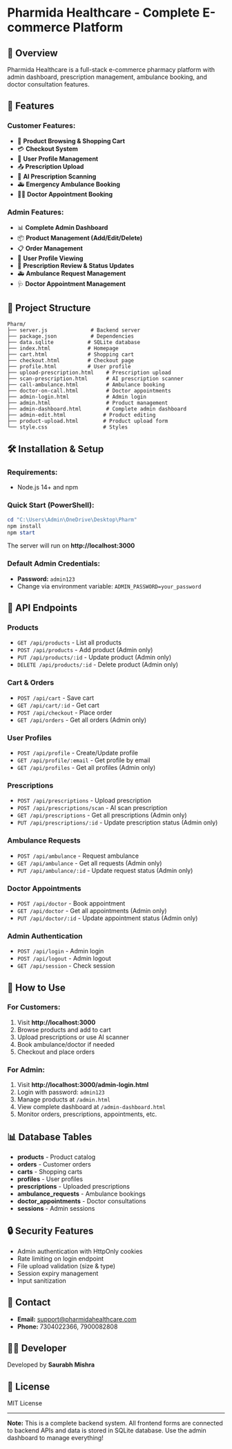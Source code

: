 # Pharmida Healthcare - Complete E-commerce Platform

## 🏥 Overview
Pharmida Healthcare is a full-stack e-commerce pharmacy platform with admin dashboard, prescription management, ambulance booking, and doctor consultation features.

## 🚀 Features

### Customer Features:
- 🛒 **Product Browsing & Shopping Cart**
- 💳 **Checkout System**
- 👤 **User Profile Management**
- 📤 **Prescription Upload**
- 🤖 **AI Prescription Scanning**
- 🚑 **Emergency Ambulance Booking**
- 👨‍⚕️ **Doctor Appointment Booking**

### Admin Features:
- 📊 **Complete Admin Dashboard**
- 📦 **Product Management (Add/Edit/Delete)**
- 📋 **Order Management**
- 👥 **User Profile Viewing**
- 💊 **Prescription Review & Status Updates**
- 🚑 **Ambulance Request Management**
- 🩺 **Doctor Appointment Management**

## 📁 Project Structure
```
Pharm/
├── server.js              # Backend server
├── package.json           # Dependencies
├── data.sqlite           # SQLite database
├── index.html            # Homepage
├── cart.html             # Shopping cart
├── checkout.html         # Checkout page
├── profile.html          # User profile
├── upload-prescription.html    # Prescription upload
├── scan-prescription.html      # AI prescription scanner
├── call-ambulance.html         # Ambulance booking
├── doctor-on-call.html         # Doctor appointments
├── admin-login.html            # Admin login
├── admin.html                  # Product management
├── admin-dashboard.html        # Complete admin dashboard
├── admin-edit.html            # Product editing
├── product-upload.html        # Product upload form
└── style.css                  # Styles
```

## 🛠️ Installation & Setup

### Requirements:
- Node.js 14+ and npm

### Quick Start (PowerShell):

```powershell
cd "C:\Users\Admin\OneDrive\Desktop\Pharm"
npm install
npm start
```

The server will run on **http://localhost:3000**

### Default Admin Credentials:
- **Password:** `admin123`
- Change via environment variable: `ADMIN_PASSWORD=your_password`

## 📡 API Endpoints

### Products
- `GET /api/products` - List all products
- `POST /api/products` - Add product (Admin only)
- `PUT /api/products/:id` - Update product (Admin only)
- `DELETE /api/products/:id` - Delete product (Admin only)

### Cart & Orders
- `POST /api/cart` - Save cart
- `GET /api/cart/:id` - Get cart
- `POST /api/checkout` - Place order
- `GET /api/orders` - Get all orders (Admin only)

### User Profiles
- `POST /api/profile` - Create/Update profile
- `GET /api/profile/:email` - Get profile by email
- `GET /api/profiles` - Get all profiles (Admin only)

### Prescriptions
- `POST /api/prescriptions` - Upload prescription
- `POST /api/prescriptions/scan` - AI scan prescription
- `GET /api/prescriptions` - Get all prescriptions (Admin only)
- `PUT /api/prescriptions/:id` - Update prescription status (Admin only)

### Ambulance Requests
- `POST /api/ambulance` - Request ambulance
- `GET /api/ambulance` - Get all requests (Admin only)
- `PUT /api/ambulance/:id` - Update request status (Admin only)

### Doctor Appointments
- `POST /api/doctor` - Book appointment
- `GET /api/doctor` - Get all appointments (Admin only)
- `PUT /api/doctor/:id` - Update appointment status (Admin only)

### Admin Authentication
- `POST /api/login` - Admin login
- `POST /api/logout` - Admin logout
- `GET /api/session` - Check session

## 🎯 How to Use

### For Customers:
1. Visit **http://localhost:3000**
2. Browse products and add to cart
3. Upload prescriptions or use AI scanner
4. Book ambulance/doctor if needed
5. Checkout and place orders

### For Admin:
1. Visit **http://localhost:3000/admin-login.html**
2. Login with password: `admin123`
3. Manage products at `/admin.html`
4. View complete dashboard at `/admin-dashboard.html`
5. Monitor orders, prescriptions, appointments, etc.

## 📊 Database Tables
- **products** - Product catalog
- **orders** - Customer orders
- **carts** - Shopping carts
- **profiles** - User profiles
- **prescriptions** - Uploaded prescriptions
- **ambulance_requests** - Ambulance bookings
- **doctor_appointments** - Doctor consultations
- **sessions** - Admin sessions

## 🔒 Security Features
- Admin authentication with HttpOnly cookies
- Rate limiting on login endpoint
- File upload validation (size & type)
- Session expiry management
- Input sanitization

## 📱 Contact
- **Email:** support@pharmidahealthcare.com
- **Phone:** 7304022366, 7900082808

## 👨‍💻 Developer
Developed by **Saurabh Mishra**

## 📝 License
MIT License

---

**Note:** This is a complete backend system. All frontend forms are connected to backend APIs and data is stored in SQLite database. Use the admin dashboard to manage everything!
